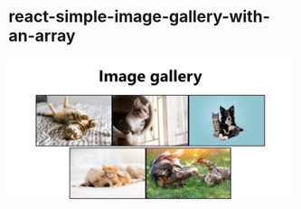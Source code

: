 # react-simple-image-gallery-with-an-array

![Gallery](https://github.com/oxica/react-simple-image-gallery-with-an-array/blob/main/img.png)
